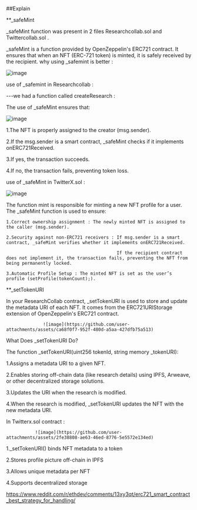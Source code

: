 ##Explain

**_safeMint

_safeMint function was present in 2 files Researchcollab.sol and Twittercollab.sol . 

_safeMint is a function provided by OpenZeppelin's ERC721 contract. It ensures that when an NFT (ERC-721 token) is minted, it is safely received by the recipient.
why using _safemint is better : 

![image](https://github.com/user-attachments/assets/d5bb6c7d-4e3d-4f1b-b893-b3cd3eaa7a4d)

use of _safemint in Researchcollab : 

---we had a function called createResearch : 
 
  The use of _safeMint ensures that:

 ![image](https://github.com/user-attachments/assets/0dec31b9-31fb-4e12-8938-a22fa615c0c5)


  1.The NFT is properly assigned to the creator (msg.sender).

  2.If the msg.sender is a smart contract, _safeMint checks if it implements onERC721Received.

  3.If yes, the transaction succeeds.

  4.If no, the transaction fails, preventing token loss.


use of _safeMint in TwitterX.sol : 
     
 ![image](https://github.com/user-attachments/assets/1b05a083-bb2c-4d16-8985-5f05a0e0e759)

The function mint is responsible for minting a new NFT profile for a user. The _safeMint function is used to ensure:

    1.Correct ownership assignment : The newly minted NFT is assigned to the caller (msg.sender).

    2.Security against non-ERC721 receivers : If msg.sender is a smart contract, _safeMint verifies whether it implements onERC721Received.

                                              If the recipient contract does not implement it, the transaction fails, preventing the NFT from being permanently locked.

    3.Automatic Profile Setup : The minted NFT is set as the user’s profile (setProfile(tokenCount);). 

   


    



**_setTokenURI 

In your ResearchCollab contract, _setTokenURI is used to store and update the metadata URI of each NFT. It comes from the ERC721URIStorage extension of OpenZeppelin's ERC721 contract.


                  ![image](https://github.com/user-attachments/assets/ca68f0f7-952f-480d-a5aa-427dfb75a513)


What Does _setTokenURI Do?

The function _setTokenURI(uint256 tokenId, string memory _tokenURI):

  1.Assigns a metadata URI to a given NFT.

  2.Enables storing off-chain data (like research details) using IPFS, Arweave, or other decentralized storage solutions.

  3.Updates the URI when the research is modified.

  4.When the research is modified, _setTokenURI updates the NFT with the new metadata URI.


In Twitterx.sol contract : 


               ![image](https://github.com/user-attachments/assets/2fe38808-ae63-46ed-8776-5e5572e134ed)


   1._setTokenURI() binds NFT metadata to a token
   
   2.Stores profile picture off-chain in IPFS
   
   3.Allows unique metadata per NFT
   
   4.Supports decentralized storage


   https://www.reddit.com/r/ethdev/comments/13xy3qt/erc721_smart_contract_best_strategy_for_handling/

   





